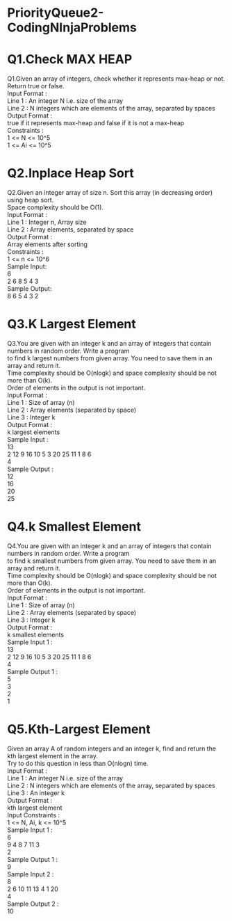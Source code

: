 # PriorityQueue2-CodingNInjaProblems

<h1>Q1.Check MAX HEAP</h1>

Q1.Given an array of integers, check whether it represents max-heap or not.<br>
Return true or false.<br>
Input Format :<br>
Line 1 : An integer N i.e. size of the array<br>
Line 2 : N integers which are elements of the array, separated by spaces<br>
Output Format :<br>
true if it represents max-heap and false if it is not a max-heap<br>
Constraints :<br>
1 <= N <= 10^5<br>
1 <= Ai <= 10^5<br>


<h1>Q2.Inplace Heap Sort</h1>

Q2.Given an integer array of size n. Sort this array (in decreasing order) using heap sort.<br>
Space complexity should be O(1).<br>
Input Format :<br>
Line 1 : Integer n, Array size<br>
Line 2 : Array elements, separated by space<br>
Output Format :<br>
Array elements after sorting<br>
Constraints :<br>
1 <= n <= 10^6<br>
Sample Input:<br>
6 <br>
2 6 8 5 4 3<br>
Sample Output:<br>
8 6 5 4 3 2<br>


<h1>Q3.K Largest Element</h1>
Q3.You are given with an integer k and an array of integers that contain numbers in random order. Write a program <br>
to find k largest numbers from given array. You need to save them in an array and return it.<br>
Time complexity should be O(nlogk) and space complexity should be not more than O(k).<br>
Order of elements in the output is not important.<br>
Input Format :<br>
Line 1 : Size of array (n)<br>
Line 2 : Array elements (separated by space)<br>
Line 3 : Integer k<br>
Output Format :<br>
k largest elements<br>
Sample Input :<br>
13<br>
2 12 9 16 10 5 3 20 25 11 1 8 6 <br>
4<br>
Sample Output :<br>
12<br>
16<br>
20<br>
25<br>

<h1>Q4.k Smallest Element</h1>
Q4.You are given with an integer k and an array of integers that contain numbers in random order. Write a program<br> to find k smallest numbers from given array. You need to save them in an array and return it.<br>
Time complexity should be O(nlogk) and space complexity should be not more than O(k).<br>
Order of elements in the output is not important.<br>
Input Format :<br>
Line 1 : Size of array (n)<br>
Line 2 : Array elements (separated by space)<br>
Line 3 : Integer k<br>
Output Format :<br>
k smallest elements<br>
Sample Input 1 :<br>
13<br>
2 12 9 16 10 5 3 20 25 11 1 8 6 <br>
4<br>
Sample Output 1 :<br>
5<br>
3<br>
2<br>
1<br>

<h1>Q5.Kth-Largest Element</h1>
Given an array A of random integers and an integer k, find and return the kth largest element in the array.<br>
Try to do this question in less than O(nlogn) time.<br>
Input Format :<br>
Line 1 : An integer N i.e. size of the array<br>
Line 2 : N integers which are elements of the array, separated by spaces<br>
Line 3 : An integer k<br>
Output Format :<br>
kth largest element<br>
Input Constraints :<br>
1 <= N, Ai, k <= 10^5<br>
Sample Input 1 :<br>
6<br>
9 4 8 7 11 3<br>
2<br>
Sample Output 1 :<br>
9<br>
Sample Input 2 :<br>
8<br>
2 6 10 11 13 4 1 20<br>
4<br>
Sample Output 2 :<br>
10<br>
